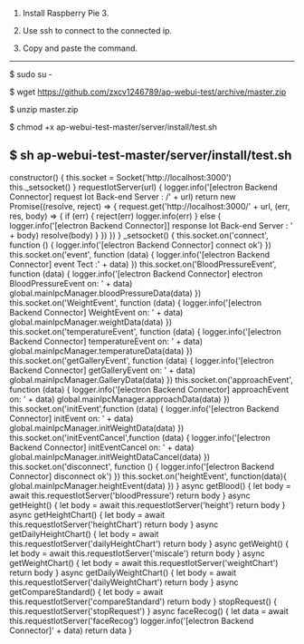 1. Install Raspberry Pie 3.

2. Use ssh to connect to the connected ip.

3. Copy and paste the command.

-----------------------------------------------------------------------
$ sudo su -

$ wget https://github.com/zxcv1246789/ap-webui-test/archive/master.zip

$ unzip master.zip

$ chmod +x ap-webui-test-master/server/install/test.sh

$ sh ap-webui-test-master/server/install/test.sh
-----------------------------------------------------------------------

constructor() {
                this.socket = Socket('http://localhost:3000')
                this._setsocket()
        }
        requestIotServer(url) {
                logger.info('[electron Backend Connector] request Iot Back-end Server : /' + url)
                return new Promise((resolve, reject) => {
                        request.get('http://localhost:3000/' + url, (err, res, body) => {
                                if (err) {
                                        reject(err)
                                        logger.info(err)
                                } else {
                                        logger.info('[electron Backend Connector]] response Iot Back-end Server : ' + body)
                                        resolve(body)
                                }
                        })
                })
        }
        _setsocket() {
                this.socket.on('connect', function () {
                        logger.info('[electron Backend Connector] connect ok')
                })
                this.socket.on('event', function (data) {
                        logger.info('[electron Backend Connector] event Tect :' + data)
                })
                this.socket.on('BloodPressureEvent', function (data) {
                        logger.info('[electron Backend Connector] electron BloodPressureEvent on: ' + data)
                        global.mainIpcManager.bloodPressureData(data)
                })
                this.socket.on('WeightEvent', function (data) {
                        logger.info('[electron Backend Connector] WeightEvent on: ' + data)
                        global.mainIpcManager.weightData(data)
                })
                this.socket.on('temperatureEvent', function (data) {
                        logger.info('[electron Backend Connector] temperatureEvent on: ' + data)
                        global.mainIpcManager.temperatureData(data)
                })
                this.socket.on('getGalleryEvent', function (data) {
                        logger.info('[electron Backend Connector] getGalleryEvent on: ' + data)
                        global.mainIpcManager.GalleryData(data)
                })
                this.socket.on('approachEvent', function (data) {
                        logger.info('[electron Backend Connector] approachEvent on: ' + data)
                        global.mainIpcManager.approachData(data)
                })
                this.socket.on('initEvent',function (data) {
                        logger.info('[electron Backend Connector] initEvent on: ' + data)
                        global.mainIpcManager.initWeightData(data)
                })
                this.socket.on('initEventCancel',function (data) {
                        logger.info('[electron Backend Connector] initEventCancel on: ' + data)
                        global.mainIpcManager.initWeightDataCancel(data)
                })
                this.socket.on('disconnect', function () {
                        logger.info('[electron Backend Connector] disconnect ok')
                })
                this.socket.on('heightEvent', function(data){
                        global.mainIpcManager.heightEvent(data)
                })
        }
        async getBlood() {
                let body = await this.requestIotServer('bloodPressure')
                return body
        }
        async getHeight() {
                let body = await this.requestIotServer('height')
                return body
        }
        async getHeightChart() {
                let body = await this.requestIotServer('heightChart')
                return body
        }
        async getDailyHeightChart() {
                let body = await this.requestIotServer('dailyHeightChart')
                return body
        }
        async getWeight() {
                let body = await this.requestIotServer('miscale')
                return body
        }
        async getWeightChart() {
                let body = await this.requestIotServer('weightChart')
                return body
        }
        async getDailyWeightChart() {
                let body = await this.requestIotServer('dailyWeightChart')
                return body
        }
        async getCompareStandard() {
                let body = await this.requestIotServer('compareStandard')
                return body
        }
        stopRequest() {
                this.requestIotServer('stopRequest')
        }
        async faceRecog() {
                let data = await this.requestIotServer('faceRecog')
                logger.info('[electron Backend Connector]' + data)
                return data
        }
